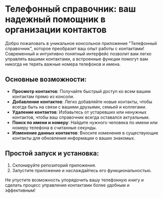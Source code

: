 # Телефонный справочник: ваш надежный помощник в организации контактов

Добро пожаловать в уникальное консольное приложение "Телефонный справочник", которое преобразит ваш опыт работы с контактами! Современный и интуитивно понятный интерфейс позволит вам легко управлять вашими контактами, а встроенные функции помогут вам никогда не терять важные номера телефонов и имена.

## Основные возможности:

- **Просмотр контактов**: Получайте быстрый доступ ко всем вашим контактам прямо из консоли.
- **Добавление контактов**: Легко добавляйте новые контакты, чтобы всегда быть на связи с вашими друзьями, семьей и коллегами.
- **Удаление контактов**: Избавьтесь от устаревших или ненужных контактов, чтобы ваш справочник всегда оставался актуальным.
- **Поиск по имени и номеру**: Найдите нужного человека по имени или номеру телефона в считанные секунды.
- **Изменение данных контактов**: Вносите изменения в существующие контакты для обновления информации о ваших знакомых.

## Простой запуск и установка:

1. Склонируйте репозиторий приложения.
2. Запустите приложение и наслаждайтесь его функциональностью.

Не упустите возможность упорядочить вашу телефонную книгу и сделать процесс управления контактами более удобным и эффективным!
